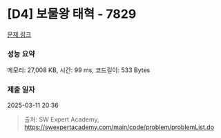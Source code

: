 # [D4] 보물왕 태혁 - 7829 

[문제 링크](https://swexpertacademy.com/main/code/problem/problemDetail.do?contestProbId=AWtInr3auH0DFASy) 

### 성능 요약

메모리: 27,008 KB, 시간: 99 ms, 코드길이: 533 Bytes

### 제출 일자

2025-03-11 20:36



> 출처: SW Expert Academy, https://swexpertacademy.com/main/code/problem/problemList.do